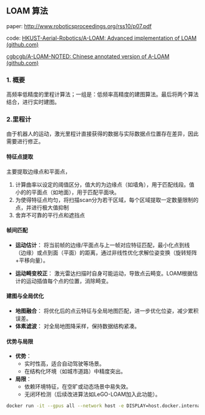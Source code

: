 ## LOAM 算法

paper: http://www.roboticsproceedings.org/rss10/p07.pdf

code: [HKUST-Aerial-Robotics/A-LOAM: Advanced implementation of LOAM (github.com)](https://github.com/HKUST-Aerial-Robotics/A-LOAM)

 [cgbcgb/A-LOAM-NOTED: Chinese annotated version of A-LOAM (github.com)](https://github.com/cgbcgb/A-LOAM-NOTED)

### 1. 概要

高频率低精度的里程计算法；一组是：低频率高精度的建图算法。最后将两个算法结合，进行实时建图。

### 2.里程计

由于机器人的运动，激光里程计直接获得的数据与实际数据点位置存在差异，因此需要进行修正。

#### 特征点提取

主要提取边缘点和平面点，

1. 计算曲率以设定的阈值区分，值大的为边缘点（如墙角），用于匹配线段。值小的的平面点（如地面），用于匹配平面块。
2. 为使得特征点均匀，将扫描scan分为若干区域，每个区域提取一定数量限制的点，并进行极大值抑制
3. 舍弃不可靠的平行点和遮挡点

#### 帧间匹配

- **运动估计**：
	将当前帧的边缘/平面点与上一帧对应特征匹配，最小化点到线（边缘）或点到面（平面）的距离，通过非线性优化求解位姿变换（旋转矩阵+平移向量）。

- **运动畸变校正**：
	激光雷达扫描时自身可能运动，导致点云畸变。LOAM根据估计的运动插值每个点的位置，消除畸变。

#### 建图与全局优化

- **地图融合**：
	将优化后的点云特征与全局地图匹配，进一步优化位姿，减少累积误差。
- **体素滤波**：
	对全局地图降采样，保持数据结构紧凑。

#### 优势与局限

- **优势**：
	- 实时性高，适合自动驾驶等场景。
	- 在结构化环境（如城市道路）中精度突出。
- **局限**：
	- 依赖环境特征，在空旷或动态场景中易失效。
	- 无闭环检测（后续改进算法如LeGO-LOAM加入此功能）。



~~~bash
docker run -it --gpus all --network host -e DISPLAY=host.docker.internal:0 -v F:/ros-slam/ws:/home/eureka/ws --name ros-melodic osrf/ros:melodic-desktop /bin/bash
~~~


